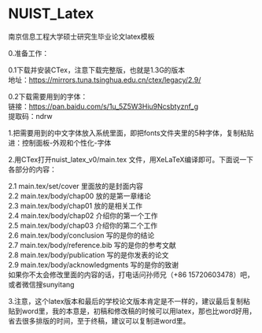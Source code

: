 # NUIST_Latex
南京信息工程大学硕士研究生毕业论文latex模板

0.准备工作：

0.1下载并安装CTex，注意下载完整版，也就是1.3G的版本  
地址：https://mirrors.tuna.tsinghua.edu.cn/ctex/legacy/2.9/  

0.2下载需要用到的字体：  
链接：https://pan.baidu.com/s/1u_5Z5W3Hiu9Ncsbtyznf_g  
提取码：ndrw

1.把需要用到的中文字体放入系统里面，即把fonts文件夹里的5种字体，复制粘贴进：控制面板-外观和个性化-字体

2.用CTex打开nuist_latex_v0/main.tex 文件，用XeLaTeX编译即可。下面说一下各部分的内容：

2.1 main.tex/set/cover 里面放的是封面内容  
2.2 main.tex/body/chap00 放的是第一章绪论  
2.3 main.tex/body/chap01 放的是相关工作  
2.4 main.tex/body/chap02 介绍你的第一个工作  
2.5 main.tex/body/chap03 介绍你的第二个工作  
2.6 main.tex/body/conclusion 写的是你的结论  
2.7 main.tex/body/reference.bib 写的是你的参考文献  
2.8 main.tex/body/publication 写的是你发表的论文  
2.9 main.tex/body/acknowledgments 写的是你的致谢  
如果你不太会修改里面的内容的话，打电话问孙师兄（+86 15720603478）吧，或者微信搜sunyitang

3.注意，这个latex版本和最后的学校论文版本肯定是不一样的，建议最后复制粘贴到word里，我的本意是，初稿和修改稿的时候可以用latex，那也比word好用，省去很多排版的时间，至于终稿，建议可以复制进word里。

